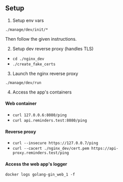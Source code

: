 ## Setup

1. Setup env vars

`./manage/dev/init/*`

Then follow the given instructions.

2. Setup dev reverse proxy (handles TLS)

- `cd ./nginx_dev`
- `./create_fake_certs`

3. Launch the nginx reverse proxy

`./manage/dev/run`

4. Access the app's containers

#### Web container

- `curl 127.0.0.6:8080/ping`
- `curl api.reminders.test:8080/ping`

#### Reverse proxy

- `curl --insecure https://127.0.0.7/ping`
- `curl --cacert ./nginx_dev/cert.pem https://api-proxy.reminders.test/ping`

#### Access the web app's logger

`docker logs golang-gin_web_1 -f`
